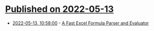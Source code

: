# [Published on 2022-05-13](index.md)

* [2022-05-13, 10:58:00](https://news.ycombinator.com/item?id=31365777) - [A Fast Excel Formula Parser and Evaluator](https://github.com/LesterLyu/fast-formula-parser)
